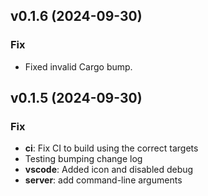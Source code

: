## v0.1.6 (2024-09-30)

### Fix

- Fixed invalid Cargo bump.

## v0.1.5 (2024-09-30)

### Fix

- **ci**: Fix CI to build using the correct targets
- Testing bumping change log
- **vscode**: Added icon and disabled debug
- **server**: add command-line arguments
